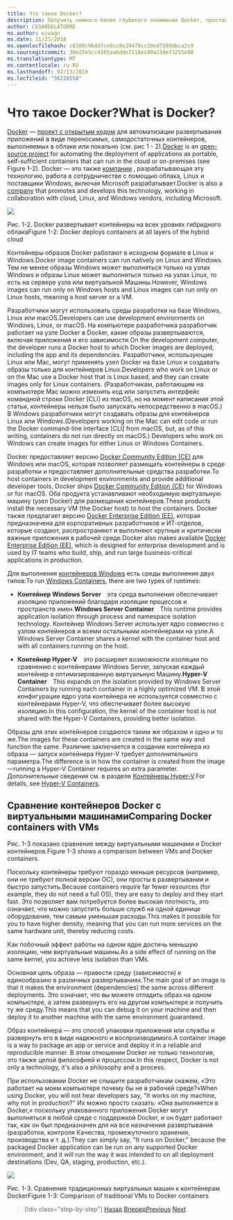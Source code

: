 ```yaml
---
title: Что такое Docker?
description: Получить немного более глубокого понимания Docker, простой аналогии здесь может помочь.
author: CESARDELATORRE
ms.author: wiwagn
ms.date: 11/23/2018
ms.openlocfilehash: c8300c964dfce0cc8e39478cc10ed7589dbca2c9
ms.sourcegitcommit: 30e2fe5cc4165aa6dde7218ec80a13def3255e98
ms.translationtype: MT
ms.contentlocale: ru-RU
ms.lasthandoff: 02/13/2019
ms.locfileid: "56218558"
---
```

# <a name="what-is-docker"></a><span data-ttu-id="3e211-103">Что такое Docker?</span><span class="sxs-lookup"><span data-stu-id="3e211-103">What is Docker?</span></span>

<span data-ttu-id="3e211-104">[Docker](https://www.docker.com/) — [проект с открытым кодом](https://github.com/docker/docker) для автоматизации развертывания приложений в виде переносимых, самодостаточных контейнеров, выполняемых в облаке или локально (см. рис 1 - 2).</span><span class="sxs-lookup"><span data-stu-id="3e211-104">[Docker](https://www.docker.com/) is an [open-source project](https://github.com/docker/docker) for automating the deployment of applications as portable, self-sufficient containers that can run in the cloud or on-premises (see Figure 1-2).</span></span> <span data-ttu-id="3e211-105">Docker — это также [компании](https://www.docker.com/) , разрабатывающая эту технологию, работа в сотрудничестве с помощью облака, Linux и поставщики Windows, включая Microsoft разрабатывает.</span><span class="sxs-lookup"><span data-stu-id="3e211-105">Docker is also a [company](https://www.docker.com/) that promotes and develops this technology, working in collaboration with cloud, Linux, and Windows vendors, including Microsoft.</span></span>

![](./media/image2.png)

<span data-ttu-id="3e211-106">Рис. 1-2. Docker развертывает контейнеры на всех уровнях гибридного облака</span><span class="sxs-lookup"><span data-stu-id="3e211-106">Figure 1-2: Docker deploys containers at all layers of the hybrid cloud</span></span>

<span data-ttu-id="3e211-107">Контейнеры образов Docker работают в исходном формате в Linux и Windows.</span><span class="sxs-lookup"><span data-stu-id="3e211-107">Docker image containers can run natively on Linux and Windows.</span></span> <span data-ttu-id="3e211-108">Тем не менее образы Windows может выполняться только на узлах Windows и образы Linux может выполняться только на узлах Linux, то есть на сервере узла или виртуальной Машины.</span><span class="sxs-lookup"><span data-stu-id="3e211-108">However, Windows images can run only on Windows hosts and Linux images can run only on Linux hosts, meaning a host server or a VM.</span></span>

<span data-ttu-id="3e211-109">Разработчики могут использовать среды разработки на базе Windows, Linux или macOS.</span><span class="sxs-lookup"><span data-stu-id="3e211-109">Developers can use development environments on Windows, Linux, or macOS.</span></span> <span data-ttu-id="3e211-110">На компьютере разработчика разработчик работает на узле Docker в Docker, какие образы развертываются, включая приложения и его зависимости.</span><span class="sxs-lookup"><span data-stu-id="3e211-110">On the development computer, the developer runs a Docker host to which Docker images are deployed, including the app and its dependencies.</span></span> <span data-ttu-id="3e211-111">Разработчики, использующие Linux или Mac, могут применять узел Docker на базе Linux и создавать образы только для контейнеров Linux.</span><span class="sxs-lookup"><span data-stu-id="3e211-111">Developers who work on Linux or on the Mac use a Docker host that is Linux based, and they can create images only for Linux containers.</span></span> <span data-ttu-id="3e211-112">(Разработчикам, работающим на компьютере Mac можно изменить код или запустить интерфейс командной строки Docker \[CLI\] из macOS, но на момент написания этой статьи, контейнеры нельзя было запускать непосредственно в macOS.) В Windows разработчики могут создавать образы для контейнеров Linux или Windows.</span><span class="sxs-lookup"><span data-stu-id="3e211-112">(Developers working on the Mac can edit code or run the Docker command-line interface \[CLI\] from macOS, but, as of this writing, containers do not run directly on macOS.) Developers who work on Windows can create images for either Linux or Windows Containers.</span></span>

<span data-ttu-id="3e211-113">Docker предоставляет версию [Docker Community Edition (CE)](https://www.docker.com/community-edition) для Windows или macOS, которая позволяет размещать контейнеры в среде разработки и предоставляет дополнительные средства разработки.</span><span class="sxs-lookup"><span data-stu-id="3e211-113">To host containers in development environments and provide additional developer tools, Docker ships [Docker Community Edition (CE)](https://www.docker.com/community-edition) for Windows or for macOS.</span></span> <span data-ttu-id="3e211-114">Оба продукта устанавливают необходимую виртуальную машину (узел Docker) для размещения контейнеров.</span><span class="sxs-lookup"><span data-stu-id="3e211-114">These products install the necessary VM (the Docker host) to host the containers.</span></span> <span data-ttu-id="3e211-115">Docker также предлагает версию [Docker Enterprise Edition (EE)](https://www.docker.com/enterprise-edition), которая предназначена для корпоративных разработчиков и ИТ-отделов, которые создают, распространяют и выполняют крупные и критически важные приложения в рабочей среде.</span><span class="sxs-lookup"><span data-stu-id="3e211-115">Docker also makes available [Docker Enterprise Edition (EE)](https://www.docker.com/enterprise-edition), which is designed for enterprise development and is used by IT teams who build, ship, and run large business-critical applications in production.</span></span>

<span data-ttu-id="3e211-116">Для выполнения [контейнеров Windows](/virtualization/windowscontainers/about/) есть среды выполнения двух типов:</span><span class="sxs-lookup"><span data-stu-id="3e211-116">To run [Windows Containers](/virtualization/windowscontainers/about/), there are two types of runtimes:</span></span>

-   <span data-ttu-id="3e211-117">**Контейнер Windows Server** эта среда выполнения обеспечивает изоляцию приложений благодаря изоляции процессов и пространств имен.</span><span class="sxs-lookup"><span data-stu-id="3e211-117">**Windows Server Container** This runtime provides application isolation through process and namespace isolation technology.</span></span> <span data-ttu-id="3e211-118">Контейнер Windows Server использует ядро совместно с узлом контейнеров и всеми остальными контейнерами на узле.</span><span class="sxs-lookup"><span data-stu-id="3e211-118">A Windows Server Container shares a kernel with the container host and with all containers running on the host.</span></span>

-   <span data-ttu-id="3e211-119">**Контейнер Hyper-V** это расширяет возможности изоляции по сравнению с контейнерами Windows Server, запуская каждый контейнер в оптимизированную виртуальную Машину.</span><span class="sxs-lookup"><span data-stu-id="3e211-119">**Hyper-V Container** This expands on the isolation provided by Windows Server Containers by running each container in a highly optimized VM.</span></span> <span data-ttu-id="3e211-120">В этой конфигурации ядро узла контейнера не используется совместно с контейнерами Hyper-V, что обеспечивает более высокую изоляцию.</span><span class="sxs-lookup"><span data-stu-id="3e211-120">In this configuration, the kernel of the container host is not shared with the Hyper-V Containers, providing better isolation.</span></span>

<span data-ttu-id="3e211-121">Образы для этих контейнеров создаются таким же образом и одно и то же.</span><span class="sxs-lookup"><span data-stu-id="3e211-121">The images for these containers are created in the same way and function the same.</span></span> <span data-ttu-id="3e211-122">Различие заключается в создании контейнера из образа — запуск контейнера Hyper-V требует дополнительного параметра.</span><span class="sxs-lookup"><span data-stu-id="3e211-122">The difference is in how the container is created from the image—running a Hyper-V Container requires an extra parameter.</span></span> <span data-ttu-id="3e211-123">Дополнительные сведения см. в разделе [Контейнеры Hyper-V](/virtualization/windowscontainers/about/).</span><span class="sxs-lookup"><span data-stu-id="3e211-123">For details, see [Hyper-V Containers](/virtualization/windowscontainers/about/).</span></span>

## <a name="comparing-docker-containers-with-vms"></a><span data-ttu-id="3e211-124">Сравнение контейнеров Docker с виртуальными машинами</span><span class="sxs-lookup"><span data-stu-id="3e211-124">Comparing Docker containers with VMs</span></span>

<span data-ttu-id="3e211-125">Рис. 1-3 показано сравнение между виртуальными машинами и Docker контейнеров.</span><span class="sxs-lookup"><span data-stu-id="3e211-125">Figure 1-3 shows a comparison between VMs and Docker containers.</span></span>

<span data-ttu-id="3e211-126">Поскольку контейнеры требуют гораздо меньше ресурсов (например, они не требуют полной версии ОС), они просты в развертывании и быстро запустить.</span><span class="sxs-lookup"><span data-stu-id="3e211-126">Because containers require far fewer resources (for example, they do not need a full OS), they are easy to deploy and they start fast.</span></span> <span data-ttu-id="3e211-127">Это позволяет вам потребуется более высокая плотность, это означает, что можно запустить больше служб на одной единице оборудования, тем самым уменьшая расходы.</span><span class="sxs-lookup"><span data-stu-id="3e211-127">This makes it possible for you to have higher density, meaning that you can run more services on the same hardware unit, thereby reducing costs.</span></span>

<span data-ttu-id="3e211-128">Как побочный эффект работы на одном ядре достичь меньшую изоляцию, чем виртуальные машины.</span><span class="sxs-lookup"><span data-stu-id="3e211-128">As a side effect of running on the same kernel, you achieve less isolation than VMs.</span></span>

<span data-ttu-id="3e211-129">Основная цель образа — привести среду (зависимости) к единообразию в различных развертываниях.</span><span class="sxs-lookup"><span data-stu-id="3e211-129">The main goal of an image is that it makes the environment (dependencies) the same across different deployments.</span></span> <span data-ttu-id="3e211-130">Это означает, что вы можете отладить образ на одном компьютере, а затем развернуть его на другом компьютере и получить ту же среду.</span><span class="sxs-lookup"><span data-stu-id="3e211-130">This means that you can debug it on your machine and then deploy it to another machine with the same environment guaranteed.</span></span>

<span data-ttu-id="3e211-131">Образ контейнера — это способ упаковки приложения или службы и развернуть его в виде надежного и воспроизводимого.</span><span class="sxs-lookup"><span data-stu-id="3e211-131">A container image is a way to package an app or service and deploy it in a reliable and reproducible manner.</span></span> <span data-ttu-id="3e211-132">В этом отношении Docker не только технология, это также целой философией и процессом.</span><span class="sxs-lookup"><span data-stu-id="3e211-132">In this respect, Docker is not only a technology, it's also a philosophy and a process.</span></span>

<span data-ttu-id="3e211-133">При использовании Docker не слышите разработчикам скажем, «Это работает на моем компьютере почему бы не в рабочей среде?»</span><span class="sxs-lookup"><span data-stu-id="3e211-133">When using Docker, you will not hear developers say, "It works on my machine, why not in production?"</span></span> <span data-ttu-id="3e211-134">Их можно просто сказать: «Она выполняется в Docker,» поскольку упакованного приложения Docker могут выполняться в любой среде с поддержкой Docker, и он будет работают так, как он был предназначен для на все назначения развертывания (разработки, контроля Качества, промежуточного хранения, производства и т. д.).</span><span class="sxs-lookup"><span data-stu-id="3e211-134">They can simply say, "It runs on Docker," because the packaged Docker application can be run on any supported Docker environment, and it will run the way it was intended to on all deployment destinations (Dev, QA, staging, production, etc.).</span></span>

![](./media/image3.png)

<span data-ttu-id="3e211-135">Рис. 1-3. Сравнение традиционных виртуальных машин к контейнерам Docker</span><span class="sxs-lookup"><span data-stu-id="3e211-135">Figure 1-3: Comparison of traditional VMs to Docker containers</span></span>

>[!div class="step-by-step"]
><span data-ttu-id="3e211-136">[Назад](index.md)
>[Вперед](docker-terminology.md)</span><span class="sxs-lookup"><span data-stu-id="3e211-136">[Previous](index.md)
[Next](docker-terminology.md)</span></span>
